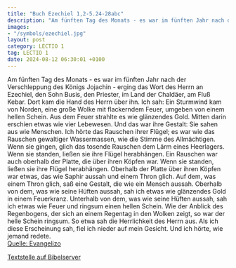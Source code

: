 ```yaml
---
title: "Buch Ezechiel 1,2-5.24-28abc"
description: "Am fünften Tag des Monats - es war im fünften Jahr nach der Verschleppung des Königs Jojachin - erging das Wort des Herrn an Ezechiel, den Sohn Busis, den Priester, im Land der Chaldäer, am Fluß Kebar. Dort kam die Hand des Herrn über ihn. Ich sah: Ein Sturmwind kam von Norden, e...."
images:
- "/symbols/ezechiel.jpg"
layout: post
category: LECTIO 1
tag: LECTIO 1
date: 2024-08-12 06:30:01 +0100
---
```

Am fünften Tag des Monats - es war im fünften Jahr nach der Verschleppung des Königs Jojachin -
erging das Wort des Herrn an Ezechiel, den Sohn Busis, den Priester, im Land der Chaldäer, am Fluß Kebar. Dort kam die Hand des Herrn über ihn.
Ich sah: Ein Sturmwind kam von Norden, eine große Wolke mit flackerndem Feuer, umgeben von einem hellen Schein.<!--more--> Aus dem Feuer strahlte es wie glänzendes Gold.
Mitten darin erschien etwas wie vier Lebewesen. Und das war ihre Gestalt: Sie sahen aus wie Menschen.
Ich hörte das Rauschen ihrer Flügel; es war wie das Rauschen gewaltiger Wassermassen, wie die Stimme des Allmächtigen. Wenn sie gingen, glich das tosende Rauschen dem Lärm eines Heerlagers. Wenn sie standen, ließen sie ihre Flügel herabhängen.
Ein Rauschen war auch oberhalb der Platte, die über ihren Köpfen war. Wenn sie standen, ließen sie ihre Flügel herabhängen.
Oberhalb der Platte über ihren Köpfen war etwas, das wie Saphir aussah und einem Thron glich. Auf dem, was einem Thron glich, saß eine Gestalt, die wie ein Mensch aussah.
Oberhalb von dem, was wie seine Hüften aussah, sah ich etwas wie glänzendes Gold in einem Feuerkranz. Unterhalb von dem, was wie seine Hüften aussah, sah ich etwas wie Feuer und ringsum einen hellen Schein.
Wie der Anblick des Regenbogens, der sich an einem Regentag in den Wolken zeigt, so war der helle Schein ringsum.
So etwa sah die Herrlichkeit des Herrn aus.
Als ich diese Erscheinung sah, fiel ich nieder auf mein Gesicht. Und ich hörte, wie jemand redete.<br>
[Quelle: Evangelizo](https://evangeliumtagfuertag.org/DE/gospel)

[Textstelle auf Bibelserver](https://www.bibleserver.com/EU/Ezechiel1,2-5.24-28abc)
